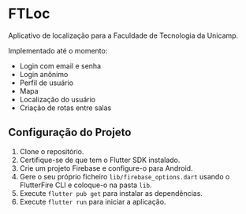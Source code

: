 # FTLoc

Aplicativo de localização para a Faculdade de Tecnologia da Unicamp.

Implementado até o momento:
 - Login com email e senha
 - Login anônimo
 - Perfil de usuário
 - Mapa
 - Localização do usuário
 - Criação de rotas entre salas

## Configuração do Projeto

1. Clone o repositório.
2. Certifique-se de que tem o Flutter SDK instalado.
3. Crie um projeto Firebase e configure-o para Android.
4. Gere o seu próprio ficheiro `lib/firebase_options.dart` usando o FlutterFire CLI e coloque-o na pasta `lib`.
5. Execute `flutter pub get` para instalar as dependências.
6. Execute `flutter run` para iniciar a aplicação.